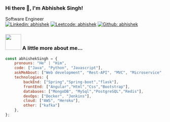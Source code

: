 <!--
**AbhishekSingh612/AbhishekSingh612** is a ✨ _special_ ✨ repository because its `README.md` (this file) appears on your GitHub profile.

Here are some ideas to get you started:

- 🔭 I’m currently working on ...
- 🌱 I’m currently learning ...
- 👯 I’m looking to collaborate on ...
- 🤔 I’m looking for help with ...
- 💬 Ask me about ...
- 📫 How to reach me: ...
- 😄 Pronouns: ...
- ⚡ Fun fact: ...
-->

### Hi there 👋, I'm Abhishek Singh!
Software Engineer\
[<img alt="Linkedin: abhishek" src="https://img.shields.io/badge/LinkedIn-0077B5?style=for-the-badge&logo=linkedin&logoColor=white" />](https://www.linkedin.com/in/abhisheksingh61298/)
[<img alt="Leetcode: abhishek" src="https://img.shields.io/badge/-LeetCode-FFA116?style=for-the-badge&logo=LeetCode&logoColor=black" />](https://leetcode.com/Abhishek61297/)
[<img alt="Github: abhishek" src="https://img.shields.io/badge/GitHub-100000?style=for-the-badge&logo=github&logoColor=white" />](https://github.com/AbhishekSingh612)




### <img src="https://media.giphy.com/media/VgCDAzcKvsR6OM0uWg/giphy.gif" width="50"> A little more about me... 
```javascript
const abhishekSingh = {
    pronouns: "He" | "Him",
    code: ["Java", "Python", "Javascript"],
    askMeAbout: ["Web development", "Rest-API", "MVC", "Microservice" ,"Machine Learning","Deep Learning" ,"Tech"],
    technologies: {
        backEnd: ["Spring","Spring-boot","flask"],
        frontEnd: ["Angular","Html","Css","Bootstrap"],
        databases: ["MongoDB", "MySql","PostgreSQL","Redis"],
        devOps: ["Docker", "Jenkins"],
        cloud: ["AWS", "Heroku"],
        other: ["kafka"]
    },
};
```
